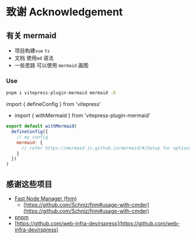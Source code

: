 # 致谢 Acknowledgement

## 有关 mermaid

- 项目构建`vue` `ts`
- 文档 使用`md` 语法
- 一些思路 可以使用 `mermaid` 画图

### Use

```sh
pnpm i vitepress-plugin-mermaid mermaid -D
```

import { defineConfig } from 'vitepress'

- import { withMermaid } from 'vitepress-plugin-mermaid'

```js
export default withMermaid(
  defineConfig({
    // my config
    mermaid: {
      // refer https://mermaid-js.github.io/mermaid/#/Setup for options
    }
  })
)
```

## 感谢这些项目

- [Fast Node Manager (fnm)](https://github.com/Schniz/fnm)
  - [https://github.com/Schniz/fnm#usage-with-cmder](https://github.com/Schniz/fnm#usage-with-cmder)
- [pnpm](https://github.com/pnpm/pnpm)
- [https://github.com/web-infra-dev/rspress](https://github.com/web-infra-dev/rspress)
